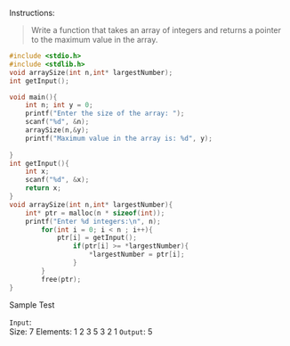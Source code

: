 Instructions:
>Write a function that takes an array of integers and returns a pointer to the maximum value in the array.

```c
#include <stdio.h>
#include <stdlib.h>
void arraySize(int n,int* largestNumber);
int getInput();

void main(){
    int n; int y = 0;
    printf("Enter the size of the array: ");
    scanf("%d", &n);
    arraySize(n,&y);
    printf("Maximum value in the array is: %d", y);
    
}
int getInput(){
    int x;
    scanf("%d", &x);
    return x;
}
void arraySize(int n,int* largestNumber){
    int* ptr = malloc(n * sizeof(int));
    printf("Enter %d integers:\n", n);
        for(int i = 0; i < n ; i++){
            ptr[i] = getInput();
                if(ptr[i] >= *largestNumber){
                    *largestNumber = ptr[i];
                }
        }
        free(ptr);
}
```

Sample Test

`Input`:  
Size: 7
Elements: 1 2 3 5 3 2 1
`Output`: 5

